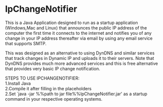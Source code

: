 # IpChangeNotifier
This is a Java Application designed to run as a startup application (Windows,Mac and Linux) that announces the
public IP address of the computer the first time it connects to the internet and notifies you of any change in your IP address
thereafter via email by using any email service that supports SMTP.

This was designed as an alternative to using DynDNS and similar services that track changes in Dynamic IP and uploads it to
their servers. Note that DynDNS provides much more advanced services and this is free alternative that provides very basic
IP change notification.

STEPS TO USE IPCHANGENOTIFIER:                                                                                                
1.Install Java                                                                                                                
2.Compile it after filling in the placeholders                                                                                
2.Set `java -jar %%path to jar file%%IpChangeNotifier.jar' as a startup command in your respective operating systems.
